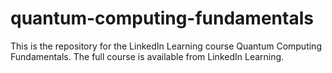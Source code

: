 # quantum-computing-fundamentals
This is the repository for the LinkedIn Learning course Quantum Computing Fundamentals. The full course is available from LinkedIn Learning.
